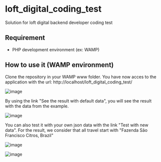# loft_digital_coding_test
Solution for loft digital backend developer coding test

## Requirement

- PHP development environment (ex: WAMP)

## How to use it (WAMP environment)

Clone the repository in your WAMP www folder.
You have now acces to the application with the url: http://localhost/loft_digital_coding_test/

![image](https://user-images.githubusercontent.com/23642565/146261963-d96ce5a4-0a7b-4620-863b-f824068b560c.png)

By using the link "See the result with default data", you will see the result with the data from the example.

![image](https://user-images.githubusercontent.com/23642565/146261722-fe73e4da-0105-4b5a-af1c-8ae686136055.png)

You can also test it with your own json data with the link "Test with new data". For the result, we consider that all travel start with "Fazenda São Francisco Citros, Brazil"

![image](https://user-images.githubusercontent.com/23642565/146261630-415d4610-10a3-449d-8936-451f6a391bc5.png)

![image](https://user-images.githubusercontent.com/23642565/146261680-8921dc25-47d7-49f1-a84f-19e8db2b5231.png)



